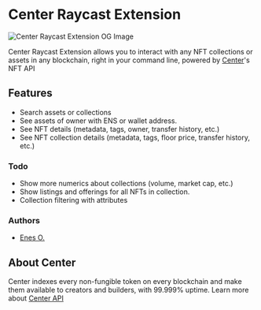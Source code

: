 # Center Raycast Extension

![Center Raycast Extension OG Image](./metadata/og.jpg)

Center Raycast Extension allows you to interact with any NFT collections or assets in any blockchain, right in your command line, powered by [Center](https://center.app/)'s NFT API

## Features

- Search assets or collections
- See assets of owner with ENS or wallet address.
- See NFT details (metadata, tags, owner, transfer history, etc.)
- See NFT collection details (metadata, tags, floor price, transfer history, etc.)

### Todo

- Show more numerics about collections (volume, market cap, etc.)
- Show listings and offerings for all NFTs in collection.
- Collection filtering with attributes

### Authors

- [Enes O.](https://twitter.com/enesozt_)

## About Center

Center indexes every non-fungible token on every blockchain and make them available to creators and builders, with 99.999% uptime. Learn more about [Center API](https://center.app/api/)
